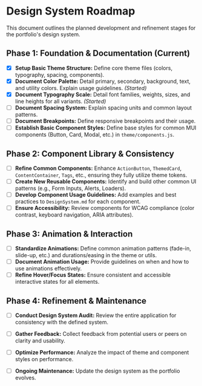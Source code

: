 # Design System Roadmap

This document outlines the planned development and refinement stages for the portfolio's design system.

## Phase 1: Foundation & Documentation (Current)

*   [x] **Setup Basic Theme Structure:** Define core theme files (colors, typography, spacing, components).
*   [x] **Document Color Palette:** Detail primary, secondary, background, text, and utility colors. Explain usage guidelines. *(Started)*
*   [x] **Document Typography Scale:** Detail font families, weights, sizes, and line heights for all variants. *(Started)*
*   [ ] **Document Spacing System:** Explain spacing units and common layout patterns.
*   [ ] **Document Breakpoints:** Define responsive breakpoints and their usage.
*   [ ] **Establish Basic Component Styles:** Define base styles for common MUI components (Button, Card, Modal, etc.) in `theme/components.js`.

## Phase 2: Component Library & Consistency

*   [ ] **Refine Common Components:** Enhance `ActionButton`, `ThemedCard`, `ContentContainer`, `Tags`, etc., ensuring they fully utilize theme tokens.
*   [ ] **Create New Reusable Components:** Identify and build other common UI patterns (e.g., Form Inputs, Alerts, Loaders).
*   [ ] **Develop Component Usage Guidelines:** Add examples and best practices to `DesignSystem.md` for each component.
*   [ ] **Ensure Accessibility:** Review components for WCAG compliance (color contrast, keyboard navigation, ARIA attributes).

## Phase 3: Animation & Interaction

*   [ ] **Standardize Animations:** Define common animation patterns (fade-in, slide-up, etc.) and durations/easing in the theme or utils.
*   [ ] **Document Animation Usage:** Provide guidelines on when and how to use animations effectively.
*   [ ] **Refine Hover/Focus States:** Ensure consistent and accessible interactive states for all elements.

## Phase 4: Refinement & Maintenance

*   [ ] **Conduct Design System Audit:** Review the entire application for consistency with the defined system.
*   [ ] **Gather Feedback:** Collect feedback from potential users or peers on clarity and usability.
*   [ ] **Optimize Performance:** Analyze the impact of theme and component styles on performance.
*   [ ] **Ongoing Maintenance:** Update the design system as the portfolio evolves.

